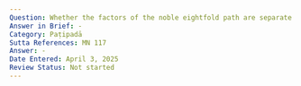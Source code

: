 ```yaml
---
Question: Whether the factors of the noble eightfold path are separate or related?
Answer in Brief: -
Category: Paṭipadā
Sutta References: MN 117
Answer: -
Date Entered: April 3, 2025
Review Status: Not started
---
```

